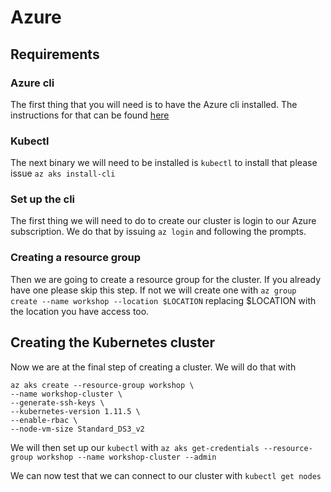 # Azure

## Requirements 

### Azure cli
The first thing that you will need is to have the Azure cli installed. The instructions for that can be found [here](https://docs.microsoft.com/en-us/cli/azure/install-azure-cli?view=azure-cli-latest)

### Kubectl
The next binary we will need to be installed is `kubectl` to install that please issue `az aks install-cli`

### Set up the cli
The first thing we will need to do to create our cluster is login to our Azure subscription. 
We do that by issuing `az login` and following the prompts.

### Creating a resource group
Then we are going to create a resource group for the cluster. If you already have one please skip this step.
If not we will create one with `az group create --name workshop --location $LOCATION`   replacing $LOCATION with the location you have access too.

## Creating the Kubernetes cluster
Now we are at the final step of creating a cluster. We will do that with 
```
az aks create --resource-group workshop \
--name workshop-cluster \
--generate-ssh-keys \
--kubernetes-version 1.11.5 \
--enable-rbac \
--node-vm-size Standard_DS3_v2

```

We will then set up our `kubectl` with `az aks get-credentials --resource-group workshop --name workshop-cluster --admin`

We can now test that we can connect to our cluster with `kubectl get nodes`

